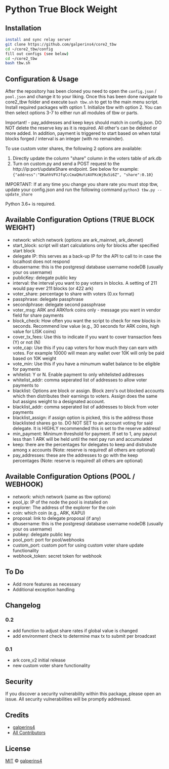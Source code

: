 # Python True Block Weight

## Installation

```sh
install and sync relay server
git clone https://github.com/galperins4/core2_tbw
cd ~/core2_tbw/config
fill out configs (see below)
cd ~/core2_tbw
bash tbw.sh
```

## Configuration & Usage
After the repository has been cloned you need to open the `config.json` / `pool.json` and change it to your liking. Once this has been done navigate to core2_tbw folder and execute `bash tbw.sh` to get to the main menu script. Install required packages with option 1. Initialize tbw with option 2. You can then select options 3-7 to either run all modules of tbw or parts. 

Important! - pay_addresses and keep keys should match in config.json. DO NOT delete the reserve key as it is required. All other's can be deleted or more added. In addition, payment is triggered to start based on when total blocks forged / interval is an integer (with no remainder). 

To use custom voter shares, the following 2 options are available:
1) Directly update the column "share" column in the voters table of ark.db
2) Turn on custom.py and send a POST request to the http://ip:port/updateShare endpoint. See below for example: `{"address":"DKahhVFVJfqCcCmaQHuYzAVFKcWjBu5i6Z", "share":0.10}`

IMPORTANT: If at any time you change you share rate you must stop tbw, update your config.json and run the following command `python3 tbw.py --update_share`

Python 3.6+ is required.

## Available Configuration Options (TRUE BLOCK WEIGHT)
- network: which network (options are ark_mainnet, ark_devnet)
- start_block: script will start calculations only for blocks after specified start block
- delegate IP: this serves as a back-up IP for the API to call to in case the localhost does not respond
- dbusername: this is the postgresql database username nodeDB (usually your os username)
- publicKey: delegate public key
- interval:  the interval you want to pay voters in blocks. A setting of 211 would pay ever 211 blocks (or 422 ark)
- voter_share: percentage to share with voters (0.xx format)
- passphrase: delegate passphrase
- secondphrase: delegate second passphrase
- voter_msg: ARK and ARKfork coins only - message you want in vendor field for share payments
- block_check: How often you want the script to check for new blocks in seconds. Recommend low value (e.g., 30 seconds for ARK coins, high value for LISK coins)
- cover_tx_fees: Use this to indicate if you want to cover transaction fees (Y) or not (N)
- vote_cap: Use this if you cap voters for how much they can earn with votes. For example 10000 will mean any wallet over 10K will only be paid based on 10K weight
- vote_min: Use this if you have a minumum wallet balance to be eligible for payments
- whitelist: Y or N. Enable payment to only whitelisted addresses
- whitelist_addr: comma seperated list of addresses to allow voter payments to
- blacklist: Options are block or assign. Block zero's out blocked accounts which then distributes their earnings to voters. Assign does the same but assigns weight to a designated account. 
- blacklist_addr: comma seperated list of addresses to block from voter payments
- blacklist_assign: if assign option is picked, this is the address those blacklisted shares go to. DO NOT SET to an account voting for said delegate. It is HIGHLY recommended this is set to the reserve address!
- min_payment: Minimum threshold for payment. If set to 1, any payout less than 1 ARK will be held until the next pay run and accumulated
- keep: there are the percentages for delegates to keep and distrubute among x accounts (Note: reserve is required! all others are optional)
- pay_addresses: these are the addresses to go with the keep percentages (Note: reserve is required! all others are optional)

## Available Configuration Options (POOL / WEBHOOK)
- network: which network (same as tbw options)
- pool_ip: IP of the node the pool is installed on
- explorer: The address of the explorer for the coin
- coin: which coin (e.g., ARK, KAPU)
- proposal: link to delegate proposal (if any)
- dbusername: this is the postgresql database username nodeDB (usually your os username)
- pubkey: delegate public key
- pool_port: port for pool/webhooks
- custom_port: custom port for using custom voter share update functionality
- webhook_token: secret token for webhook

## To Do

- Add more features as necessary
- Additional exception handling

## Changelog

### 0.2
- add function to adjust share rates if global value is changed
- add environment check to determine max tx to submit per broadcast

### 0.1
- ark core_v2 initial release
- new custom voter share functionality

## Security

If you discover a security vulnerability within this package, please open an issue. All security vulnerabilities will be promptly addressed.

## Credits

- [galperins4](https://github.com/galperins4)
- [All Contributors](../../contributors)

## License

[MIT](LICENSE) © [galperins4](https://github.com/galperins4)





